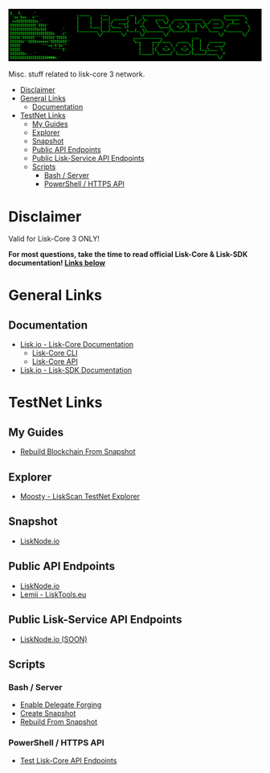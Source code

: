 ![##Images_README_Header##](./PNG/Header.png)

Misc. stuff related to lisk-core 3 network.

- [Disclaimer](#disclaimer)
- [General Links](#general-links)
  - [Documentation](#documentation)
- [TestNet Links](#testnet-links)
  - [My Guides](#my-guides)
  - [Explorer](#explorer)
  - [Snapshot](#snapshot)
  - [Public API Endpoints](#public-api-endpoints)
  - [Public Lisk-Service API Endpoints](#public-lisk-service-api-endpoints)
  - [Scripts](#scripts)
    - [Bash / Server](#bash--server)
    - [PowerShell / HTTPS API](#powershell--https-api)

# Disclaimer

Valid for Lisk-Core 3 ONLY!

**For most questions, take the time to read official Lisk-Core & Lisk-SDK documentation! [Links below](#documentation)**

# General Links

## Documentation

* [Lisk.io - Lisk-Core Documentation](https://lisk.io/documentation/lisk-core/v3/index.html)
  * [Lisk-Core CLI](https://lisk.io/documentation/lisk-core/v3/reference/cli.html)
  * [Lisk-Core API](https://lisk.io/documentation/lisk-core/v3/reference/api.html)
* [Lisk.io - Lisk-SDK Documentation](https://lisk.io/documentation/lisk-sdk/)

# TestNet Links

## My Guides

* [Rebuild Blockchain From Snapshot](https://github.com/Gr33nDrag0n69/LiskCore3Tools/blob/main/MD/RebuildBlockchainFromSnapshot.md)

## Explorer

* [Moosty - LiskScan TestNet Explorer](https://testnet.liskscan.com/)

## Snapshot

* [LiskNode.io](https://testnet3-snapshot.lisknode.io/)

## Public API Endpoints

* [LiskNode.io](https://testnet3-api.lisknode.io/)
* [Lemii - LiskTools.eu](https://testnet-api.lisktools.eu/)

## Public Lisk-Service API Endpoints

* [LiskNode.io (SOON)](https://testnet3-service.lisknode.io/)
  
## Scripts

### Bash / Server

* [Enable Delegate Forging](https://raw.githubusercontent.com/Gr33nDrag0n69/LiskCore3Tools/main/SH/lisk-enable-forging.sh)
* [Create Snapshot](https://raw.githubusercontent.com/Gr33nDrag0n69/LiskCore3Tools/main/SH/lisk-create-snapshot.sh)
* [Rebuild From Snapshot](https://raw.githubusercontent.com/Gr33nDrag0n69/LiskCore3Tools/main/SH/lisk-rebuild.sh)

### PowerShell / HTTPS API

* [Test Lisk-Core API Endpoints](https://raw.githubusercontent.com/Gr33nDrag0n69/LiskCore3Tools/main/PS1/Test-LiskCoreAPI.ps1)
